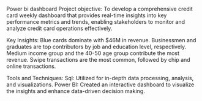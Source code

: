 Power bi dashboard Project objective: To develop a comprehensive credit card weekly dashboard that provides real-time insights into key performance metrics and trends, enabling stakeholders to monitor and analyze credit card operations effectively.

Key Insights: Blue cards dominate with $46M in revenue. Businessmen and graduates are top contributors by job and education level, respectively. Medium income group and the 40-50 age group contribute the most revenue. Swipe transactions are the most common, followed by chip and online transactions.

Tools and Techniques: Sql: Utilized for in-depth data processing, analysis, and visualizations. Power BI: Created an interactive dashboard to visualize the insights and enhance data-driven decision making.
